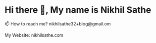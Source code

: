 # Hi there 👋, My name is Nikhil Sathe

<p>📫 How to reach me? nikhilsathe32+blog@gmail.om</p>
My Website: nikhilsathe.com
